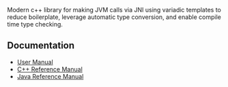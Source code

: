 Modern c++ library for making JVM calls via JNI using variadic templates to reduce boilerplate,
leverage automatic type conversion, and enable compile time type checking.

## Documentation

- [User Manual](user_manual)
- [C++ Reference Manual](native/html)
- [Java Reference Manual](java/html)
